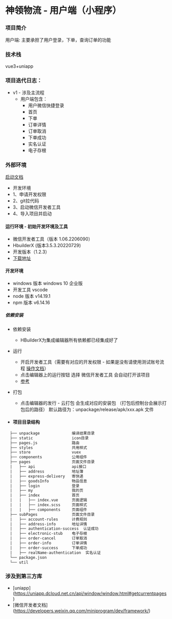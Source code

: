 # 神领物流 - 用户端（小程序）

### 项目简介

用户端: 主要承担了用户登录，下单，查询订单的功能

### 技术栈

vue3+uniapp

### 项目迭代日志：

- v1 - 涉及主流程
    - 用户端包含：
        - 用户微信快捷登录
        - 首页
        - 下单
        - 订单详情
        - 订单取消
        - 下单成功
        - 实名认证
        - 电子存根

### 外部环境

[启动文档](https://www.tapd.cn/33055819/personal_documents/show/1133055819001004909)

- 开发环境
- 1、申请开发权限
- 2、git拉代码
- 3、启动微信开发者工具
- 4、导入项目并启动

#### 运行环境 - 初始开发环境及工具

- 微信开发者工具（版本 1.06.2206090）
- HbuilderX (版本3.5.3.20220729)
- 开发版本（1.2.3）
- [下载地址](https://developers.weixin.qq.com/miniprogram/dev/devtools/download.html)

#### 开发环境

- windows 版本 windows 10 企业版
- 开发工具 vscode
- node 版本 v14.19.1
- npm 版本 v6.14.16

##### 依赖安装

- 依赖安装
    - HBuilderX为集成编辑器所有依赖都已经集成好了
- 运行
    - 开启开发者工具（需要有对应的开发权限 - 如果是没有请使用测试账号流程 [操作文档](./img/test.docx)）
    - 点击编辑器上的运行按钮 选择 微信开发者工具 会自动打开该项目
    - [参考](https://uniapp.dcloud.net.cn/tutorial/debug/debug-mp.html#mp-debug)
- 打包
    - 点击编辑器的发行 - 云打包 会生成对应的安装包 （打包后控制台会展示打包后的路径） 默认路径为：unpackage/release/apk/xxx.apk
      文件

- #### 项目目录结构

```html
  ├── unpackage              编译结果目录
  ├── static                 icon目录
  ├── pages.js               路由
  ├── styles                 共用样式
  ├── store                  vuex
  ├── components             公用组件
  ├── pages                  页面文件目录
  |   ├── api                api接口
  |   ├── address            地址簿
  |   ├── express-delivery   寄快递
  |   ├── goodsInfo   		 物品信息
  |   ├── login   			 登录
  |   ├── my   			 	 我的页
  |   ├── index              首页
  |   |   ├── index.vue      页面逻辑
  |   |   ├── index.scss     页面样式
  |   |   ├── components     页面组件
  ├── subPages               页面文件目录
  |   ├── account-rules      计费规则
  |   ├── address-info   	 地址详情
  |   ├── authentication-success  认证成功
  |   ├── electronic-stub    电子存根
  |   ├── order-cancel       订单取消
  |   ├── order-info         订单详情
  |   ├── order-success   	 下单成功
  |   ├── realName-authentication  实名认证
  └── package.json
  └── util
```  

### 涉及到第三方库

- [uniapp] (https://uniapp.dcloud.net.cn/api/window/window.html#getcurrentpages)
- [微信开发者文档] (https://developers.weixin.qq.com/miniprogram/dev/framework/)
